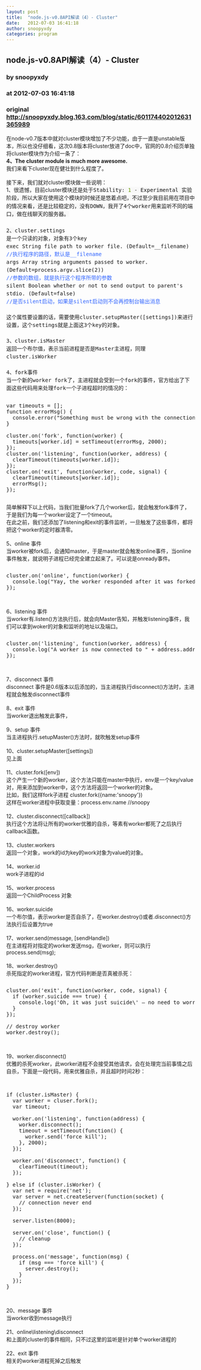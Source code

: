 ```yaml
---
layout: post
title:  "node.js-v0.8API解读（4）- Cluster"
date:   2012-07-03 16:41:18
author: snoopyxdy
categories: program
---
```


## node.js-v0.8API解读（4）- Cluster
### by snoopyxdy
### at 2012-07-03 16:41:18
### original <http://snoopyxdy.blog.163.com/blog/static/601174402012631365989>

<div>在node-v0.7版本中就对cluster模块增加了不少功能，由于一直是unstable版本，所以也没仔细看，这次0.8版本将cluster放进了doc中，官网的0.8介绍页单独将cluster模块作为介绍一条了：<div><b>4、The cluster module is much more awesome.</b></div><div>我们来看下cluster现在健壮到什么程度了。</div><div><br></div><div>接下来，我们就对cluster模块做一些说明：</div><div>1、很遗憾，目前cluster模块还是处于<span style="font-family:Monaco,Consolas,&#39;Lucida Console&#39;,monospace;line-height:1.5438em;background-color:rgb(248,248,248);text-align:-webkit-auto">Stability</span><span style="font-family:Monaco,Consolas,&#39;Lucida Console&#39;,monospace;background-color:rgb(248,248,248);text-align:-webkit-auto;color:rgb(51,51,51)">:</span><span style="font-family:Monaco,Consolas,&#39;Lucida Console&#39;,monospace;line-height:1.5438em;background-color:rgb(248,248,248);text-align:-webkit-auto"> </span><span style="font-family:Monaco,Consolas,&#39;Lucida Console&#39;,monospace;background-color:rgb(248,248,248);text-align:-webkit-auto;color:rgb(102,153,0)">1</span><span style="font-family:Monaco,Consolas,&#39;Lucida Console&#39;,monospace;line-height:1.5438em;background-color:rgb(248,248,248);text-align:-webkit-auto"> </span><span style="font-family:Monaco,Consolas,&#39;Lucida Console&#39;,monospace;background-color:rgb(248,248,248);text-align:-webkit-auto;color:rgb(51,51,51)">-</span><span style="font-family:Monaco,Consolas,&#39;Lucida Console&#39;,monospace;line-height:1.5438em;background-color:rgb(248,248,248);text-align:-webkit-auto"> Experimental 实验阶段，所以大家在使用这个模块的时候还是悠着点吧，不过至少我目前用在项目中的情况来看，还是比较稳定的，没有DOWN，我开了4个worker用来监听不同的端口，做在线聊天的服务器。</span></div><div><span style="font-family:Monaco,Consolas,&#39;Lucida Console&#39;,monospace;line-height:1.5438em;background-color:rgb(248,248,248);text-align:-webkit-auto"><br></span></div><div><span style="font-family:Monaco,Consolas,&#39;Lucida Console&#39;,monospace;line-height:1.5438em;background-color:rgb(248,248,248);text-align:-webkit-auto">2、</span><font face="Monaco, Consolas, Lucida Console, monospace"><span style="line-height:21px">cluster.settings<br>是一个只读的对象，对象有3个key</span></font></div><div><div style="font-family:Monaco,Consolas,&#39;Lucida Console&#39;,monospace;line-height:21px">exec String file path to worker file. (Default=__filename)</div><div style="font-family:Monaco,Consolas,&#39;Lucida Console&#39;,monospace;line-height:21px"><font color="#3366ff">//执行程序的路径，默认是__filename</font></div><div style="font-family:Monaco,Consolas,&#39;Lucida Console&#39;,monospace;line-height:21px">args Array string arguments passed to worker. (Default=process.argv.slice(2))</div><div style="font-family:Monaco,Consolas,&#39;Lucida Console&#39;,monospace;line-height:21px"><font color="#3366ff">//参数的数组，就是执行这个程序所带的参数</font></div><div style="font-family:Monaco,Consolas,&#39;Lucida Console&#39;,monospace;line-height:21px">silent Boolean whether or not to send output to parent's stdio. (Default=false)</div><div style="font-family:Monaco,Consolas,&#39;Lucida Console&#39;,monospace;line-height:21px"><font color="#3366ff">//是否silent启动，如果是silent启动则不会再控制台输出消息</font></div><div style="font-family:Monaco,Consolas,&#39;Lucida Console&#39;,monospace;line-height:21px"><br></div><div style="font-family:Monaco,Consolas,&#39;Lucida Console&#39;,monospace;line-height:21px">这个属性要设置的话，需要使用cluster.setupMaster([settings])来进行设置，这个settings就是上面这3个key的对象。</div><div style="font-family:Monaco,Consolas,&#39;Lucida Console&#39;,monospace;line-height:21px"><br></div><div style="font-family:Monaco,Consolas,&#39;Lucida Console&#39;,monospace;line-height:21px">3、cluster.isMaster<br>返回一个布尔值，表示当前进程是否是Master主进程，同理cluster.isWorker</div><div style="font-family:Monaco,Consolas,&#39;Lucida Console&#39;,monospace;line-height:21px"><br></div><div style="font-family:Monaco,Consolas,&#39;Lucida Console&#39;,monospace;line-height:21px">4、fork事件</div><div style="font-family:Monaco,Consolas,&#39;Lucida Console&#39;,monospace;line-height:21px">当一个新的worker fork了，主进程就会受到一个fork的事件，官方给出了下面这些代码用来处理fork一个子进程超时的情况的：</div><div><pre><p>var timeouts = [];<br>function errorMsg() {<br>  console.error("Something must be wrong with the connection ...");<br>}<br><br>cluster.on('fork', function(worker) {<br>  timeouts[worker.id] = setTimeout(errorMsg, 2000);<br>});<br>cluster.on('listening', function(worker, address) {<br>  clearTimeout(timeouts[worker.id]);<br>});<br>cluster.on('exit', function(worker, code, signal) {<br>  clearTimeout(timeouts[worker.id]);<br>  errorMsg();<br>});</p></pre>简单解释下以上代码，当我们批量fork了几个worker后，就会触发fork事件了，于是我们为每一个worker设定了一个timeout。</div><div>在此之前，我们还添加了listening和exit的事件监听，一旦触发了这些事件，都将把这个worker的定时器清零。</div><div><br></div><div>5、online 事件</div><div>当worker被fork后，会通知master，于是master就会触发online事件，当online事件触发，就说明子进程已经完全建立起来了。可以说是onready事件。</div><div><pre><p>cluster.on('online', function(worker) {<br>  console.log("Yay, the worker responded after it was forked");<br>});</p></pre><br></div><div>6、listening 事件</div><div>当worker有.listen()方法执行后，就会向Master告知，并触发listening事件，我们可以拿到woker的对象和监听的地址以及端口。</div><div><pre><p>cluster.on('listening', function(worker, address) {<br>  console.log("A worker is now connected to " + address.address + ":" + address.port);<br>});</p></pre><br></div><div>7、disconnect 事件</div><div>disconnect 事件是0.6版本以后添加的，当主进程执行disconnect()方法时，主进程就会触发disconnect事件</div><div><br></div><div>8、exit 事件</div><div>当worker退出触发此事件，</div><div><br></div><div>9、setup 事件</div><div>当主进程执行.setupMaster()方法时，就吹触发setup事件</div><div><br></div><div>10、cluster.setupMaster([settings])</div><div>见上面</div><div><br></div><div>11、cluster.fork([env])</div><div>这个产生一个新的worker，这个方法只能在master中执行，env是一个key/value对，用来添加到worker中，这个方法将返回一个worker的对象。</div><div>比如，我们这样fork子进程 cluster.fork({name:'snoopy'})</div><div>这样在worker进程中获取变量：process.env.name //snoopy</div><div><br></div><div>12、cluster.disconnect([callback])</div><div>执行这个方法将让所有的worker优雅的自杀，等素有worker都死了之后执行callback函数。</div><div><br></div><div>13、cluster.workers</div><div>返回一个对象，work的id为key的work对象为value的对象。</div><div><br></div><div>14、worker.id</div><div>work子进程的id</div><div><br></div><div>15、worker.process</div><div>返回一个ChildProcess 对象</div><div><br></div><div>16、worker.suicide</div><div>一个布尔值，表示worker是否自杀了，在worker.destroy()或者.disconnect()方法执行后设置为true</div><div><br></div><div>17、worker.send(message, [sendHandle])</div><div>在主进程将对指定的worker发送msg，在worker，则可以执行process.send(msg);</div><div><br></div><div>18、worker.destroy()</div><div>杀死指定的worker进程，官方代码判断是否真被杀死：</div><div><pre><p>cluster.on('exit', function(worker, code, signal) {<br>  if (worker.suicide === true) {<br>    console.log('Oh, it was just suicide\' – no need to worry').<br>  }<br>});<br><br>// destroy worker<br>worker.destroy();</p></pre><br></div><div>19、worker.disconnect()</div><div>优雅的杀死worker，此worker进程不会接受其他请求，会在处理完当前事情之后自杀，下面是一段代码，用来优雅自杀，并且超时时间2秒：</div><div><br></div><div><pre><p>if (cluster.isMaster) {<br>  var worker = cluser.fork();<br>  var timeout;<br><br>  worker.on('listening', function(address) {<br>    worker.disconnect();<br>    timeout = setTimeout(function() {<br>      worker.send('force kill');<br>    }, 2000);<br>  });<br><br>  worker.on('disconnect', function() {<br>    clearTimeout(timeout);<br>  });<br><br>} else if (cluster.isWorker) {<br>  var net = require('net');<br>  var server = net.createServer(function(socket) {<br>    // connection never end<br>  });<br><br>  server.listen(8000);<br><br>  server.on('close', function() {<br>    // cleanup<br>  });<br><br>  process.on('message', function(msg) {<br>    if (msg === 'force kill') {<br>      server.destroy();<br>    }<br>  });<br>}</p></pre><br></div><div>20、message 事件</div><div>当worker收到message执行</div><div><br></div><div>21、online\listening\disconnect</div><div>和上面的cluster的事件相同，只不过这里的监听是针对单个worker进程的</div><div><br></div><div>22、exit 事件</div><div>相关的worker进程死掉之后触发</div><div style="font-family:Monaco,Consolas,&#39;Lucida Console&#39;,monospace;line-height:21px"><br></div><div style="font-family:Monaco,Consolas,&#39;Lucida Console&#39;,monospace;line-height:21px"><br></div><div style="font-family:Monaco,Consolas,&#39;Lucida Console&#39;,monospace;line-height:21px"><br></div><div style="font-family:Monaco,Consolas,&#39;Lucida Console&#39;,monospace;line-height:21px"><br></div><div style="font-family:Monaco,Consolas,&#39;Lucida Console&#39;,monospace;line-height:21px"><br></div><div style="font-family:Monaco,Consolas,&#39;Lucida Console&#39;,monospace;line-height:21px"><br></div><div style="font-family:Monaco,Consolas,&#39;Lucida Console&#39;,monospace;line-height:21px"><br></div><div style="font-family:Monaco,Consolas,&#39;Lucida Console&#39;,monospace;line-height:21px"><br></div></div><div><br><div><br><br></div></div></div>